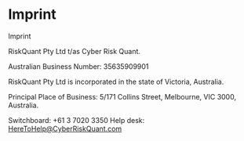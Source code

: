 # Imprint
Imprint

RiskQuant Pty Ltd t/as Cyber Risk Quant.

Australian Business Number: 35635909901

RiskQuant Pty Ltd is incorporated in the state of Victoria, Australia.

Principal Place of Business: 5/171 Collins Street, Melbourne, VIC 3000, Australia.

Switchboard: +61 3 7020 3350
Help desk: HereToHelp@CyberRiskQuant.com
